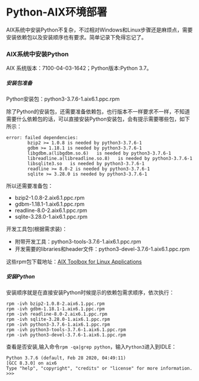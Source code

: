 # Python-AIX环境部署
AIX系统中安装Python不复杂，不过相对Windows和Linux步骤还是麻烦点，需要安装依赖包以及安装顺序也有要求。简单记录下免得忘记了。
### AIX系统中安装Python
AIX 系统版本：7100-04-03-1642；Python版本:Python 3.7。
##### 安装包准备
Python安装包：python3-3.7.6-1.aix6.1.ppc.rpm

除了Python的安装包，还需要准备依赖包，也行版本不一样要求不一样，不知道需要什么依赖包的话，可以直接安装Python安装包，会有提示需要哪些包，如下所示：
```shell
error: failed dependencies:
        bzip2 >= 1.0.8 is needed by python3-3.7.6-1
        gdbm >= 1.18.1 is needed by python3-3.7.6-1
        libgdbm.a(libgdbm.so.6)   is needed by python3-3.7.6-1
        libreadline.a(libreadline.so.8)   is needed by python3-3.7.6-1
        libsqlite3.so   is needed by python3-3.7.6-1
        readline >= 8.0-2 is needed by python3-3.7.6-1
        sqlite >= 3.28.0 is needed by python3-3.7.6-1
```
所以还需要准备包：
- bzip2-1.0.8-2.aix6.1.ppc.rpm          
- gdbm-1.18.1-1.aix6.1.ppc.rpm       
- readline-8.0-2.aix6.1.ppc.rpm
- sqlite-3.28.0-1.aix6.1.ppc.rpm 

开发工具包(根据需求装)：
- 附带开发工具：python3-tools-3.7.6-1.aix6.1.ppc.rpm
- 开发需要的libraries和header文件：python3-devel-3.7.6-1.aix6.1.ppc.rpm

这些rpm包下载地址：[AIX Toolbox for Linux Applications](https://www.ibm.com/support/pages/node/883796?mhsrc=ibmsearch_a&mhq=AIX%20Toolbox%20for%20Linux%C2%AE%20Applications)

##### 安装Python
安装顺序就是在直接安装Python时候提示的依赖包需求顺序，依次执行：
```shell
rpm -ivh bzip2-1.0.8-2.aix6.1.ppc.rpm          
rpm -ivh gdbm-1.18.1-1.aix6.1.ppc.rpm       
rpm -ivh readline-8.0-2.aix6.1.ppc.rpm
rpm -ivh sqlite-3.28.0-1.aix6.1.ppc.rpm
rpm -ivh python3-3.7.6-1.aix6.1.ppc.rpm
rpm -ivh python3-tools-3.7.6-1.aix6.1.ppc.rpm
rpm -ivh python3-devel-3.7.6-1.aix6.1.ppc.rpm
```
查看是否安装,输入命令`rpm -qa|grep python`，输入`Python3`进入到IDLE：
```shell
Python 3.7.6 (default, Feb 28 2020, 04:49:11) 
[GCC 8.3.0] on aix6
Type "help", "copyright", "credits" or "license" for more information.
>>> 
```

